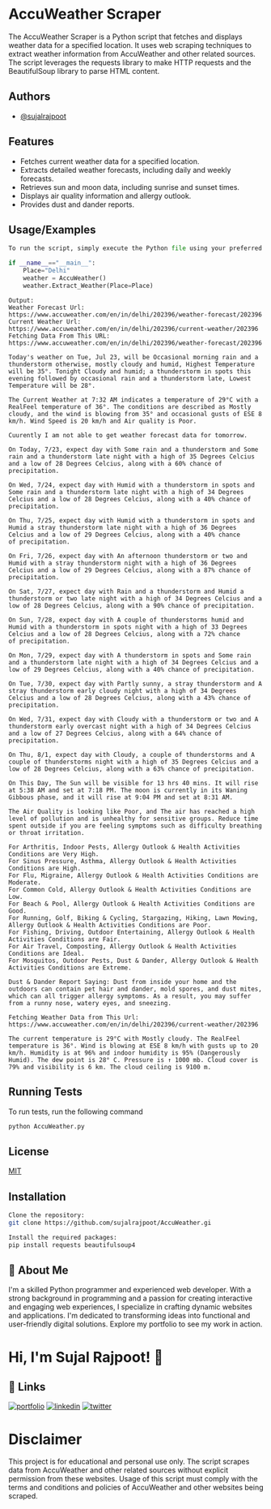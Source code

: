 
# AccuWeather Scraper

The AccuWeather Scraper is a Python script that fetches and displays weather data for a specified location. It uses web scraping techniques to extract weather information from AccuWeather and other related sources. The script leverages the requests library to make HTTP requests and the BeautifulSoup library to parse HTML content.
## Authors

- [@sujalrajpoot](https://github.com/sujalrajpoot)


## Features

- Fetches current weather data for a specified location.
- Extracts detailed weather forecasts, including daily and weekly forecasts.
- Retrieves sun and moon data, including sunrise and sunset times.
- Displays air quality information and allergy outlook.
- Provides dust and dander reports.
## Usage/Examples

```python
To run the script, simply execute the Python file using your preferred Python interpreter. For example:

if __name__=="__main__":
    Place="Delhi"
    weather = AccuWeather()
    weather.Extract_Weather(Place=Place)
```
```
Output:
Weather Forecast Url: https://www.accuweather.com/en/in/delhi/202396/weather-forecast/202396
Current Weather Url: https://www.accuweather.com/en/in/delhi/202396/current-weather/202396
Fetching Data From This URL: https://www.accuweather.com/en/in/delhi/202396/weather-forecast/202396 

Today's weather on Tue, Jul 23, will be Occasional morning rain and a thunderstorm otherwise, mostly cloudy and humid, Highest Temperature will be 35°. Tonight Cloudy and humid; a thunderstorm in spots this evening followed by occasional rain and a thunderstorm late, Lowest Temperature will be 28°.

The Current Weather at 7:32 AM indicates a temperature of 29°C with a RealFeel temperature of 36°. The conditions are described as Mostly cloudy, and the wind is blowing from 35° and occasional gusts of ESE 8 km/h. Wind Speed is 20 km/h and Air quality is Poor.

Cuurently I am not able to get weather forecast data for tomorrow.

On Today, 7/23, expect day with Some rain and a thunderstorm and Some rain and a thunderstorm late night with a high of 35 Degrees Celcius and a low of 28 Degrees Celcius, along with a 60% chance of precipitation.

On Wed, 7/24, expect day with Humid with a thunderstorm in spots and Some rain and a thunderstorm late night with a high of 34 Degrees Celcius and a low of 28 Degrees Celcius, along with a 40% chance of precipitation.

On Thu, 7/25, expect day with Humid with a thunderstorm in spots and Humid a stray thunderstorm late night with a high of 36 Degrees Celcius and a low of 29 Degrees Celcius, along with a 40% chance 
of precipitation.

On Fri, 7/26, expect day with An afternoon thunderstorm or two and Humid with a stray thunderstorm night with a high of 36 Degrees Celcius and a low of 29 Degrees Celcius, along with a 87% chance of precipitation.

On Sat, 7/27, expect day with Rain and a thunderstorm and Humid a thunderstorm or two late night with a high of 34 Degrees Celcius and a low of 28 Degrees Celcius, along with a 90% chance of precipitation.

On Sun, 7/28, expect day with A couple of thunderstorms humid and Humid with a thunderstorm in spots night with a high of 33 Degrees Celcius and a low of 28 Degrees Celcius, along with a 72% chance 
of precipitation.

On Mon, 7/29, expect day with A thunderstorm in spots and Some rain and a thunderstorm late night with a high of 34 Degrees Celcius and a low of 29 Degrees Celcius, along with a 40% chance of precipitation.

On Tue, 7/30, expect day with Partly sunny, a stray thunderstorm and A stray thunderstorm early cloudy night with a high of 34 Degrees Celcius and a low of 28 Degrees Celcius, along with a 43% chance of precipitation.

On Wed, 7/31, expect day with Cloudy with a thunderstorm or two and A thunderstorm early overcast night with a high of 34 Degrees Celcius and a low of 27 Degrees Celcius, along with a 64% chance of 
precipitation.

On Thu, 8/1, expect day with Cloudy, a couple of thunderstorms and A couple of thunderstorms night with a high of 35 Degrees Celcius and a low of 28 Degrees Celcius, along with a 63% chance of precipitation.

On This Day, The Sun will be visible for 13 hrs 40 mins. It will rise at 5:38 AM and set at 7:18 PM. The moon is currently in its Waning Gibbous phase, and it will rise at 9:04 PM and set at 8:31 AM.

The Air Quality is looking like Poor, and The air has reached a high level of pollution and is unhealthy for sensitive groups. Reduce time spent outside if you are feeling symptoms such as difficulty breathing or throat irritation.

For Arthritis, Indoor Pests, Allergy Outlook & Health Activities Conditions are Very High.
For Sinus Pressure, Asthma, Allergy Outlook & Health Activities Conditions are High.
For Flu, Migraine, Allergy Outlook & Health Activities Conditions are Moderate.
For Common Cold, Allergy Outlook & Health Activities Conditions are Low.
For Beach & Pool, Allergy Outlook & Health Activities Conditions are Good.
For Running, Golf, Biking & Cycling, Stargazing, Hiking, Lawn Mowing, Allergy Outlook & Health Activities Conditions are Poor.
For Fishing, Driving, Outdoor Entertaining, Allergy Outlook & Health Activities Conditions are Fair.
For Air Travel, Composting, Allergy Outlook & Health Activities Conditions are Ideal.
For Mosquitos, Outdoor Pests, Dust & Dander, Allergy Outlook & Health Activities Conditions are Extreme.

Dust & Dander Report Saying: Dust from inside your home and the outdoors can contain pet hair and dander, mold spores, and dust mites, which can all trigger allergy symptoms. As a result, you may suffer from a runny nose, watery eyes, and sneezing.

Fetching Weather Data from This Url: https://www.accuweather.com/en/in/delhi/202396/current-weather/202396

The current temperature is 29°C with Mostly cloudy. The RealFeel temperature is 36°. Wind is blowing at ESE 8 km/h with gusts up to 20 km/h. Humidity is at 96% and indoor humidity is 95% (Dangerously Humid). The dew point is 28° C. Pressure is ↑ 1000 mb. Cloud cover is 79% and visibility is 6 km. The cloud ceiling is 9100 m.
```


## Running Tests

To run tests, run the following command

```python
python AccuWeather.py
```


## License

[MIT](https://choosealicense.com/licenses/mit/)


## Installation


```bash
Clone the repository:
git clone https://github.com/sujalrajpoot/AccuWeather.gi

Install the required packages: 
pip install requests beautifulsoup4
```
    
## 🚀 About Me
I'm a skilled Python programmer and experienced web developer. With a strong background in programming and a passion for creating interactive and engaging web experiences, I specialize in crafting dynamic websites and applications. I'm dedicated to transforming ideas into functional and user-friendly digital solutions. Explore my portfolio to see my work in action.
# Hi, I'm Sujal Rajpoot! 👋


## 🔗 Links
[![portfolio](https://img.shields.io/badge/my_portfolio-000?style=for-the-badge&logo=ko-fi&logoColor=white)](https://sujalrajpoot.netlify.app/)
[![linkedin](https://img.shields.io/badge/linkedin-0A66C2?style=for-the-badge&logo=linkedin&logoColor=white)](https://www.linkedin.com/in/sujal-rajpoot-469888305/)
[![twitter](https://img.shields.io/badge/twitter-1DA1F2?style=for-the-badge&logo=twitter&logoColor=white)](https://twitter.com/sujalrajpoot70)


# Disclaimer
This project is for educational and personal use only. The script scrapes data from AccuWeather and other related sources without explicit permission from these websites. Usage of this script must comply with the terms and conditions and policies of AccuWeather and other websites being scraped.
